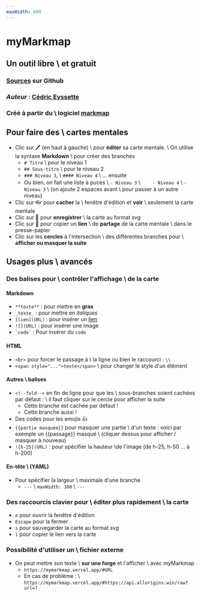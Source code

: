 ```yaml
---
maxWidth: 600
---
```


# myMarkmap

## Un outil libre \\  et gratuit

### <span class="ml-2">[Sources](https://github.com/eyssette/myMarkmap/) sur Github</span>
### _Auteur_ : [Cédric Eyssette](https://eyssette.github.io/)
### Créé à partir du \\  logiciel [markmap](https://markmap.js.org/)

## Pour faire des \\  cartes mentales

- Clic sur 🖊️ (en haut à gauche) \\ pour **éditer** sa carte mentale.  \\ On utilise la syntaxe **Markdown** \\ pour créer des branches
  - `# Titre`  \\ pour le niveau 1
  - `## Sous-titre` \\  pour le niveau 2
  - `### Niveau 3`, \\  `#### Niveau 4` \\ … ensuite
  - Ou bien, on fait une liste à puces \\ `- Niveau 3` \\ 　`  - Niveau 4` \\ `- Niveau 3` \\ (on ajoute 2 espaces avant  \\ pour  passer à un autre niveau)
- Clic sur 👓 pour **cacher** la \\  fenêtre d'édition et **voir**  \\ seulement la carte mentale
- Clic sur 💾 pour **enregistrer**  \\ la carte au format _svg_
- Clic sur 🔗 pour copier un **lien** \\  de **partage** de la carte mentale \\ dans le presse-papier
- Clic sur les **cercles** à l'intersection \\ des différentes branches pour \\ **afficher ou masquer la suite**

## Usages plus \\  avancés

### Des balises pour \\ **contrôler l'affichage** \\ de la carte

#### **Markdown** 

- `**texte**` : pour mettre en **gras**
- `_texte_` : pour mettre en _italiques_
- `[lien](URL)` : pour insérer un [lien](https://eyssette.github.io/)
- `![](URL)` : pour insérer une image
- ``` `code` ``` : Pour insérer du `code` 

#### **HTML**

- `<br>` pour forcer le passage à \\ la ligne ou bien le raccourci : `\\` 
- `<span style="...">texte</span>` \\ pour changer le style d'un élément
  
#### **Autres \\ balises**

- `<!--fold-->` en fin de ligne pour que les \\ sous-branches soient cachées par défaut : \\ il faut cliquer sur le cercle pour afficher la suite<!-- fold-->
    - Cette branche est cachée par défaut !
    - Cette branche aussi !
- Des codes pour les emojis :+1:
- `{{partie masquée}}` pour masquer une partie \\ d'un texte :  voici par exemple un {{passage}} masqué \\ (cliquer dessus pour afficher / masquer à nouveau)
- `![h-25](URL)` : pour spécifier la hauteur  \\de l'image (de h-25, h-50 … à h-200)

#### **En-tête** \\ (YAML)

- Pour spécifier la largeur \\ maximale d'une branche
	- `---` \\ `maxWidth: 300` \\ `---`

### Des **raccourcis clavier** pour \\ éditer plus rapidement \\ la carte

- `e` pour ouvrir la fenêtre d'édition
- `Escape` pour la fermer
- `s` pour sauvegarder la carte au format _svg_
- `l` pour copier le lien vers la carte

### Possibilité d'utiliser un \\ **fichier externe**

- On peut mettre son texte \\ **sur une forge** et l'afficher \\ avec myMarkmap
	- `https://mymarkmap.vercel.app/#URL`
	- En cas de problème : \\ `https://mymarkmap.vercel.app/#https://api.allorigins.win/raw?url=?`